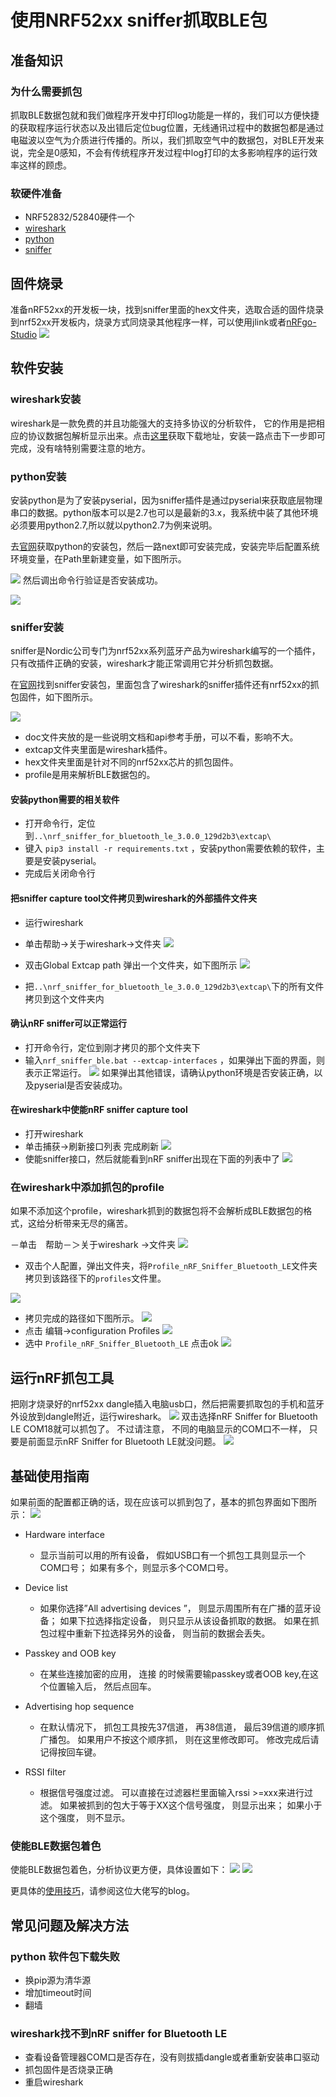 # 使用NRF52xx sniffer抓取BLE包
## 准备知识

### 为什么需要抓包

抓取BLE数据包就和我们做程序开发中打印log功能是一样的，我们可以方便快捷的获取程序运行状态以及出错后定位bug位置，无线通讯过程中的数据包都是通过电磁波以空气为介质进行传播的。所以，我们抓取空气中的数据包，对BLE开发来说，完全是0感知，不会有传统程序开发过程中log打印的太多影响程序的运行效率这样的顾虑。

### 软硬件准备
- NRF52832/52840硬件一个
- [wireshark](https://www.wireshark.org/download.html)
- [python ](https://www.python.org/download/releases/2.7/)
- [sniffer](https://infocenter.nordicsemi.com/index.jsp?topic=%252Fcom.nordic.infocenter.sdk5.v14.1.0%252Fnrf52810_user_guide.html)


## 固件烧录
准备nRF52xx的开发板一块，找到sniffer里面的hex文件夹，选取合适的固件烧录到nrf52xx开发板内，烧录方式同烧录其他程序一样，可以使用jlink或者[nRFgo-Studio](https://www.nordicsemi.com/Software-and-Tools/Development-Tools/nRFgo-Studio/Download)
![](./image/1.png)

## 软件安装

###  wireshark安装

wireshark是一款免费的并且功能强大的支持多协议的分析软件， 它的作用是把相应的协议数据包解析显示出来。点击[这里](https://www.wireshark.org/download.html)获取下载地址，安装一路点击下一步即可完成，没有啥特别需要注意的地方。

### python安装
安装python是为了安装pyserial，因为sniffer插件是通过pyserial来获取底层物理串口的数据。python版本可以是2.7也可以是最新的3.x，我系统中装了其他环境必须要用python2.7,所以就以python2.7为例来说明。

去[官网](https://www.python.org/download/releases/2.7/)获取python的安装包，然后一路next即可安装完成，安装完毕后配置系统环境变量，在Path里新建变量，如下图所示。

![](./image/2.png)
然后调出命令行验证是否安装成功。

![](./image/3.png)


### sniffer安装
sniffer是Nordic公司专门为nrf52xx系列蓝牙产品为wireshark编写的一个插件，只有改插件正确的安装，wireshark才能正常调用它并分析抓包数据。

在[官网](https://infocenter.nordicsemi.com/index.jsp?topic=%252Fcom.nordic.infocenter.sdk5.v14.1.0%252Fnrf52810_user_guide.html)找到sniffer安装包，里面包含了wireshark的sniffer插件还有nrf52xx的抓包固件，如下图所示。

![](./image/4.png)
- doc文件夹放的是一些说明文档和api参考手册，可以不看，影响不大。
- extcap文件夹里面是wireshark插件。
- hex文件夹里面是针对不同的nrf52xx芯片的抓包固件。
- profile是用来解析BLE数据包的。

#### 安装python需要的相关软件
- 打开命令行，定位到`..\nrf_sniffer_for_bluetooth_le_3.0.0_129d2b3\extcap\`
- 键入 `pip3 install -r requirements.txt` ，安装python需要依赖的软件，主要是安装pyserial。
- 完成后关闭命令行

#### 把sniffer capture tool文件拷贝到wireshark的外部插件文件夹

- 运行wireshark
- 单击帮助->关于wireshark->文件夹
![](./image/5.png)

- 双击Global Extcap path 弹出一个文件夹，如下图所示
![](./image/6.png)
- 把`..\nrf_sniffer_for_bluetooth_le_3.0.0_129d2b3\extcap\`下的所有文件拷贝到这个文件夹内

#### 确认nRF sniffer可以正常运行
- 打开命令行，定位到刚才拷贝的那个文件夹下
- 输入`nrf_sniffer_ble.bat --extcap-interfaces` ，如果弹出下面的界面，则表示正常运行。
![](./image/8.png)
	如果弹出其他错误，请确认python环境是否安装正确，以及pyserial是否安装成功。

#### 在wireshark中使能nRF sniffer capture tool
- 打开wireshark
- 单击捕获->刷新接口列表 完成刷新
![](./image/9.png)
- 使能sniffer接口，然后就能看到nRF sniffer出现在下面的列表中了
![](./image/10.png)


### 在wireshark中添加抓包的profile
如果不添加这个profile，wireshark抓到的数据包将不会解析成BLE数据包的格式，这给分析带来无尽的痛苦。

－单击　帮助－＞关于wireshark ->文件夹
![](./image/11.png)

- 双击个人配置，弹出文件夹，将`Profile_nRF_Sniffer_Bluetooth_LE`文件夹拷贝到该路径下的`profiles`文件里。

![](./image/12.png)
- 拷贝完成的路径如下图所示。
![](./image/13.png)
- 点击 编辑->configuration Profiles
![](./image/14.png)
- 选中 `Profile_nRF_Sniffer_Bluetooth_LE` 点击ok
![](./image/15.png)
## 运行nRF抓包工具

把刚才烧录好的nrf52xx dangle插入电脑usb口，然后把需要抓取包的手机和蓝牙外设放到dangle附近，运行wireshark。
![](./image/16.png)
双击选择nRF Sniffer for Bluetooth LE COM18就可以抓包了。 不过请注意， 不同的电脑显示的COM口不一样， 只要是前面显示nRF Sniffer for Bluetooth LE就没问题。
![](./image/17.png)


## 基础使用指南
如果前面的配置都正确的话，现在应该可以抓到包了，基本的抓包界面如下图所示：
![](./image/18.png)
- Hardware interface
	- 显示当前可以用的所有设备， 假如USB口有一个抓包工具则显示一个COM口号； 如果有多个，则显示多个COM口号。

- Device list
	- 如果你选择”All advertising devices ”， 则显示周围所有在广播的蓝牙设备； 如果下拉选择指定设备， 则只显示从该设备抓取的数据。 如果在抓包过程中重新下拉选择另外的设备， 则当前的数据会丢失。

- Passkey and OOB key
	- 在某些连接加密的应用， 连接 的时候需要输passkey或者OOB key,在这个位置输入后， 然后点回车。

- Advertising hop sequence
	- 在默认情况下， 抓包工具按先37信道， 再38信道， 最后39信道的顺序抓广播包。 如果用户不按这个顺序抓， 则在这里修改即可。 修改完成后请记得按回车键。

- RSSI filter
	- 根据信号强度过滤。 可以直接在过滤器栏里面输入rssi >=xxx来进行过滤。 如果被抓到的包大于等于XX这个信号强度， 则显示出来； 如果小于这个强度， 则不显示。

### 使能BLE数据包着色
使能BLE数据包着色，分析协议更方便，具体设置如下：
![](./image/19.png)
![](./image/20.png)

更具体的[使用技巧](https://www.cnblogs.com/unrulife/p/10818259.html)，请参阅这位大佬写的blog。


## 常见问题及解决方法
### python 软件包下载失败
- 换pip源为清华源
- 增加timeout时间
- 翻墙

### wireshark找不到nRF sniffer for Bluetooth LE
- 查看设备管理器COM口是否存在，没有则拔插dangle或者重新安装串口驱动
- 抓包固件是否烧录正确
- 重启wireshark